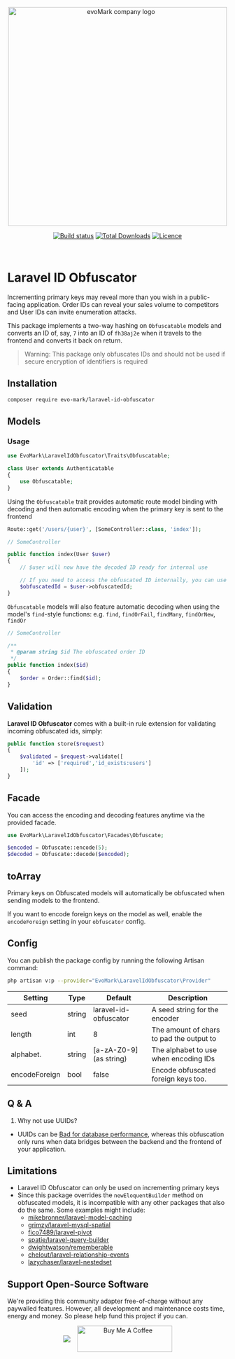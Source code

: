 <p align="center">
    <a href="https://evomark.co.uk" target="_blank" alt="Link to evoMark's website">
        <picture>
          <source media="(prefers-color-scheme: dark)" srcset="https://evomark.co.uk/wp-content/uploads/static/evomark-logo--dark.svg">
          <source media="(prefers-color-scheme: light)" srcset="https://evomark.co.uk/wp-content/uploads/static/evomark-logo--light.svg">
          <img alt="evoMark company logo" src="https://evomark.co.uk/wp-content/uploads/static/evomark-logo--light.svg" width="500">
        </picture>
    </a>
</p>

<p align="center">
    <a href="https://packagist.org/packages/evo-mark/laravel-id-obfuscator"><img src="https://img.shields.io/packagist/v/evo-mark/laravel-id-obfuscator?logo=packagist&logoColor=white" alt="Build status" /></a>
    <a href="https://packagist.org/packages/evo-mark/laravel-id-obfuscator"><img src="https://img.shields.io/packagist/dt/evo-mark/laravel-id-obfuscator" alt="Total Downloads"></a>
    <a href="https://packagist.org/packages/evo-mark/laravel-id-obfuscator"><img src="https://img.shields.io/packagist/l/evo-mark/laravel-id-obfuscator" alt="Licence"></a>
</p>
<br />

# Laravel ID Obfuscator

Incrementing primary keys may reveal more than you wish in a public-facing application. Order IDs can reveal your sales volume to competitors and User IDs can invite enumeration attacks.

This package implements a two-way hashing on `Obfuscatable` models and converts an ID of, say, `7` into an ID of `fh38aj2e` when it travels to the frontend and converts it back on return.

> Warning: This package only obfuscates IDs and should not be used if secure encryption of identifiers is required

## Installation

```bash
composer require evo-mark/laravel-id-obfuscator
```

## Models

### Usage

```php
use EvoMark\LaravelIdObfuscator\Traits\Obfuscatable;

class User extends Authenticatable
{
    use Obfuscatable;
}
```

Using the `Obfuscatable` trait provides automatic route model binding with decoding and then automatic encoding when the primary key is sent to the frontend

```php
Route::get('/users/{user}', [SomeController::class, 'index']);

// SomeController

public function index(User $user)
{
    // $user will now have the decoded ID ready for internal use

    // If you need to access the obfuscated ID internally, you can use
    $obfuscatedId = $user->obfuscatedId;
}
```

`Obfuscatable` models will also feature automatic decoding when using the model's `find`-style functions: e.g. `find`, `findOrFail`, `findMany`, `findOrNew`, `findOr`

```php
// SomeController

/**
 * @param string $id The obfuscated order ID
 */
public function index($id)
{
    $order = Order::find($id);
}
```

## Validation

**Laravel ID Obfuscator** comes with a built-in rule extension for validating incoming obfuscated ids, simply:

```php
public function store($request)
{
    $validated = $request->validate([
        'id' => ['required','id_exists:users']
    ]);
}
```

## Facade

You can access the encoding and decoding features anytime via the provided facade.

```php
use EvoMark\LaravelIdObfuscator\Facades\Obfuscate;

$encoded = Obfuscate::encode(5);
$decoded = Obfuscate::decode($encoded);
```

## toArray

Primary keys on Obfuscated models will automatically be obfuscated when sending models to the frontend.

If you want to encode foreign keys on the model as well, enable the `encodeForeign` setting in your `obfuscator` config.

## Config

You can publish the package config by running the following Artisan command:

```bash
php artisan v:p --provider="EvoMark\LaravelIdObfuscator\Provider"
```

| Setting       | Type   | Default                 | Description                              |
| ------------- | ------ | ----------------------- | ---------------------------------------- |
| seed          | string | laravel-id-obfuscator   | A seed string for the encoder            |
| length        | int    | 8                       | The amount of chars to pad the output to |
| alphabet.     | string | [a-zA-Z0-9] (as string) | The alphabet to use when encoding IDs    |
| encodeForeign | bool   | false                   | Encode obfuscated foreign keys too.      |

## Q & A

1. Why not use UUIDs?

- UUIDs can be [Bad for database performance](https://www.danielfullstack.com/article/stop-using-uuids-in-your-database), whereas this obfuscation only runs when data bridges between the backend and the frontend of your application.

## Limitations

- Laravel ID Obfuscator can only be used on incrementing primary keys
- Since this package overrides the `newEloquentBuilder` method on obfuscated models, it is incompatible with any other packages that also do the same. Some examples might include:
    - [mikebronner/laravel-model-caching](https://github.com/mikebronner/laravel-model-caching)
    - [grimzy/laravel-mysql-spatial](https://github.com/grimzy/laravel-mysql-spatial)
    - [fico7489/laravel-pivot](https://github.com/fico7489/laravel-pivot)
    - [spatie/laravel-query-builder](https://github.com/spatie/laravel-query-builder)
    - [dwightwatson/rememberable](https://github.com/dwightwatson/rememberable)
    - [chelout/laravel-relationship-events](https://github.com/chelout/laravel-relationship-events)
    - [lazychaser/laravel-nestedset](https://github.com/lazychaser/laravel-nestedset)

## Support Open-Source Software

We're providing this community adapter free-of-charge without any paywalled features. However, all development and maintenance costs time, energy and money. So please help fund this project if you can.

<p align="center" style="display:flex;align-items:center;gap:1rem;justify-content:center">
<a href="https://github.com/sponsors/craigrileyuk" target="_blank"><img src="https://img.shields.io/badge/sponsor-GitHub%20Sponsors-fafbfc?style=for-the-badge&logo=github" /></a>
<a href="https://www.buymeacoffee.com/craigrileyuk" target="_blank"><img src="https://cdn.buymeacoffee.com/buttons/v2/default-yellow.png" alt="Buy Me A Coffee" style="height: 60px !important;width: 217px !important;" /></a>
</p>